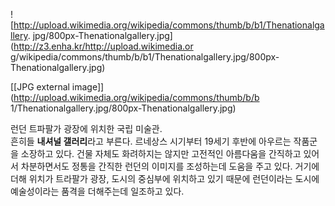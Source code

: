 ![http://upload.wikimedia.org/wikipedia/commons/thumb/b/b1/Thenationalgallery.
jpg/800px-Thenationalgallery.jpg](http://z3.enha.kr/http://upload.wikimedia.or
g/wikipedia/commons/thumb/b/b1/Thenationalgallery.jpg/800px-
Thenationalgallery.jpg)

[[JPG external image]](http://upload.wikimedia.org/wikipedia/commons/thumb/b/b
1/Thenationalgallery.jpg/800px-Thenationalgallery.jpg)

런던 트파팔가 광장에 위치한 국립 미술관.  
흔히들 **내셔널 갤러리**라고 부른다. 르네상스 시기부터 19세기 후반에 아우르는 작품군을 소장하고 있다. 건물 자체도 화려하지는 않지만
고전적인 아름다움을 간직하고 있어서 차분하면서도 정통을 간직한 런던의 이미지를 조성하는데 도움을 주고 있다. 거기에 더해 위치가 트라팔가
광장, 도시의 중심부에 위치하고 있기 때문에 런던이라는 도시에 예술성이라는 품격을 더해주는데 일조하고 있다.

